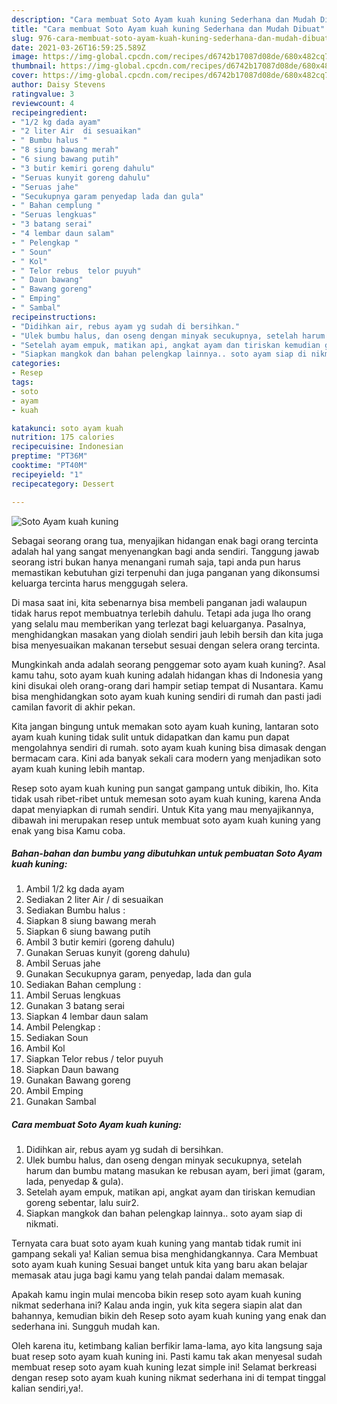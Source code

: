 ```yaml
---
description: "Cara membuat Soto Ayam kuah kuning Sederhana dan Mudah Dibuat"
title: "Cara membuat Soto Ayam kuah kuning Sederhana dan Mudah Dibuat"
slug: 976-cara-membuat-soto-ayam-kuah-kuning-sederhana-dan-mudah-dibuat
date: 2021-03-26T16:59:25.589Z
image: https://img-global.cpcdn.com/recipes/d6742b17087d08de/680x482cq70/soto-ayam-kuah-kuning-foto-resep-utama.jpg
thumbnail: https://img-global.cpcdn.com/recipes/d6742b17087d08de/680x482cq70/soto-ayam-kuah-kuning-foto-resep-utama.jpg
cover: https://img-global.cpcdn.com/recipes/d6742b17087d08de/680x482cq70/soto-ayam-kuah-kuning-foto-resep-utama.jpg
author: Daisy Stevens
ratingvalue: 3
reviewcount: 4
recipeingredient:
- "1/2 kg dada ayam"
- "2 liter Air  di sesuaikan"
- " Bumbu halus "
- "8 siung bawang merah"
- "6 siung bawang putih"
- "3 butir kemiri goreng dahulu"
- "Seruas kunyit goreng dahulu"
- "Seruas jahe"
- "Secukupnya garam penyedap lada dan gula"
- " Bahan cemplung "
- "Seruas lengkuas"
- "3 batang serai"
- "4 lembar daun salam"
- " Pelengkap "
- " Soun"
- " Kol"
- " Telor rebus  telor puyuh"
- " Daun bawang"
- " Bawang goreng"
- " Emping"
- " Sambal"
recipeinstructions:
- "Didihkan air, rebus ayam yg sudah di bersihkan."
- "Ulek bumbu halus, dan oseng dengan minyak secukupnya, setelah harum dan bumbu matang masukan ke rebusan ayam, beri jimat (garam, lada, penyedap &amp; gula)."
- "Setelah ayam empuk, matikan api, angkat ayam dan tiriskan kemudian goreng sebentar, lalu suir2."
- "Siapkan mangkok dan bahan pelengkap lainnya.. soto ayam siap di nikmati."
categories:
- Resep
tags:
- soto
- ayam
- kuah

katakunci: soto ayam kuah 
nutrition: 175 calories
recipecuisine: Indonesian
preptime: "PT36M"
cooktime: "PT40M"
recipeyield: "1"
recipecategory: Dessert

---
```



![Soto Ayam kuah kuning](https://img-global.cpcdn.com/recipes/d6742b17087d08de/680x482cq70/soto-ayam-kuah-kuning-foto-resep-utama.jpg)

Sebagai seorang orang tua, menyajikan hidangan enak bagi orang tercinta adalah hal yang sangat menyenangkan bagi anda sendiri. Tanggung jawab seorang istri bukan hanya menangani rumah saja, tapi anda pun harus memastikan kebutuhan gizi terpenuhi dan juga panganan yang dikonsumsi keluarga tercinta harus menggugah selera.

Di masa  saat ini, kita sebenarnya bisa membeli panganan jadi walaupun tidak harus repot membuatnya terlebih dahulu. Tetapi ada juga lho orang yang selalu mau memberikan yang terlezat bagi keluarganya. Pasalnya, menghidangkan masakan yang diolah sendiri jauh lebih bersih dan kita juga bisa menyesuaikan makanan tersebut sesuai dengan selera orang tercinta. 



Mungkinkah anda adalah seorang penggemar soto ayam kuah kuning?. Asal kamu tahu, soto ayam kuah kuning adalah hidangan khas di Indonesia yang kini disukai oleh orang-orang dari hampir setiap tempat di Nusantara. Kamu bisa menghidangkan soto ayam kuah kuning sendiri di rumah dan pasti jadi camilan favorit di akhir pekan.

Kita jangan bingung untuk memakan soto ayam kuah kuning, lantaran soto ayam kuah kuning tidak sulit untuk didapatkan dan kamu pun dapat mengolahnya sendiri di rumah. soto ayam kuah kuning bisa dimasak dengan bermacam cara. Kini ada banyak sekali cara modern yang menjadikan soto ayam kuah kuning lebih mantap.

Resep soto ayam kuah kuning pun sangat gampang untuk dibikin, lho. Kita tidak usah ribet-ribet untuk memesan soto ayam kuah kuning, karena Anda dapat menyiapkan di rumah sendiri. Untuk Kita yang mau menyajikannya, dibawah ini merupakan resep untuk membuat soto ayam kuah kuning yang enak yang bisa Kamu coba.

<!--inarticleads1-->

##### Bahan-bahan dan bumbu yang dibutuhkan untuk pembuatan Soto Ayam kuah kuning:

1. Ambil 1/2 kg dada ayam
1. Sediakan 2 liter Air / di sesuaikan
1. Sediakan  Bumbu halus :
1. Siapkan 8 siung bawang merah
1. Siapkan 6 siung bawang putih
1. Ambil 3 butir kemiri (goreng dahulu)
1. Gunakan Seruas kunyit (goreng dahulu)
1. Ambil Seruas jahe
1. Gunakan Secukupnya garam, penyedap, lada dan gula
1. Sediakan  Bahan cemplung :
1. Ambil Seruas lengkuas
1. Gunakan 3 batang serai
1. Siapkan 4 lembar daun salam
1. Ambil  Pelengkap :
1. Sediakan  Soun
1. Ambil  Kol
1. Siapkan  Telor rebus / telor puyuh
1. Siapkan  Daun bawang
1. Gunakan  Bawang goreng
1. Ambil  Emping
1. Gunakan  Sambal




<!--inarticleads2-->

##### Cara membuat Soto Ayam kuah kuning:

1. Didihkan air, rebus ayam yg sudah di bersihkan.
1. Ulek bumbu halus, dan oseng dengan minyak secukupnya, setelah harum dan bumbu matang masukan ke rebusan ayam, beri jimat (garam, lada, penyedap &amp; gula).
1. Setelah ayam empuk, matikan api, angkat ayam dan tiriskan kemudian goreng sebentar, lalu suir2.
1. Siapkan mangkok dan bahan pelengkap lainnya.. soto ayam siap di nikmati.




Ternyata cara buat soto ayam kuah kuning yang mantab tidak rumit ini gampang sekali ya! Kalian semua bisa menghidangkannya. Cara Membuat soto ayam kuah kuning Sesuai banget untuk kita yang baru akan belajar memasak atau juga bagi kamu yang telah pandai dalam memasak.

Apakah kamu ingin mulai mencoba bikin resep soto ayam kuah kuning nikmat sederhana ini? Kalau anda ingin, yuk kita segera siapin alat dan bahannya, kemudian bikin deh Resep soto ayam kuah kuning yang enak dan sederhana ini. Sungguh mudah kan. 

Oleh karena itu, ketimbang kalian berfikir lama-lama, ayo kita langsung saja buat resep soto ayam kuah kuning ini. Pasti kamu tak akan menyesal sudah membuat resep soto ayam kuah kuning lezat simple ini! Selamat berkreasi dengan resep soto ayam kuah kuning nikmat sederhana ini di tempat tinggal kalian sendiri,ya!.


